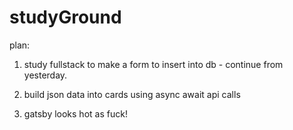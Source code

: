 # studyGround

plan:

1. study fullstack to make a form to insert into db - continue from yesterday.

2. build json data into cards using async await api calls

3. gatsby looks hot as fuck!